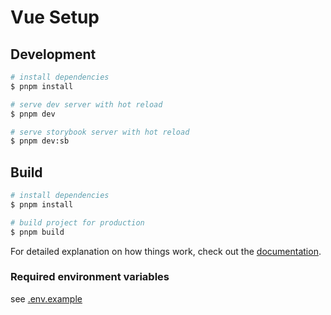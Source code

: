 # Vue Setup

## Development

```bash
# install dependencies
$ pnpm install

# serve dev server with hot reload
$ pnpm dev

# serve storybook server with hot reload
$ pnpm dev:sb
```

## Build

```bash
# install dependencies
$ pnpm install

# build project for production
$ pnpm build
```

For detailed explanation on how things work, check out the [documentation](https://vitejs.dev/guide/).

### Required environment variables

see [.env.example](./.env.example)
